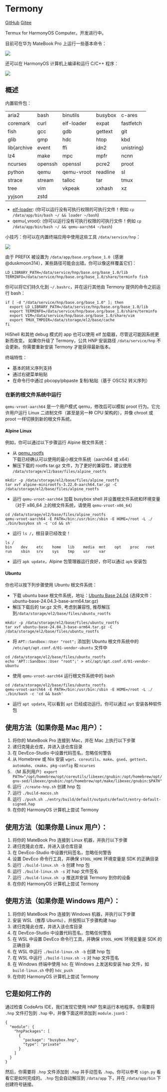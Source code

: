 # Termony

[GitHub](https://github.com/jiegec/Termony) [Gitee](https://gitee.com/jiegec/Termony)

Termux for HarmonyOS Computer。开发进行中。

目前可在华为 MateBook Pro 上运行一些基本命令：

![](./screenshot.jpg)

还可以在 HarmonyOS 计算机上编译和运行 C/C++ 程序：

![](./screenshot_gcc.jpg)

## 概述

内置软件包：

||||||
| --- | --- | --- | --- | --- |
| aria2 | bash | binutils | busybox | c-ares |
| coremark | curl | elf-loader | expat | fastfetch |
| fish | gcc | gdb | gettext | git |
| glib | gmp | hdc | htop | kbd |
|lib{archive|event|ffi|idn2|unistring}|
| lz4 | make | mpc | mpfr | ncnn |
|ncurses|openssh|openssl|pcre2|proot|
|python|qemu|qemu-vroot|readline|sl|
|strace|stream|talloc|tar|tmux|
|tree|vim|vkpeak|xxhash|xz|
|yyjson|zstd|

- [elf-loader](https://github.com/MikhailProg/elf): (你可以运行没有可执行权限的可执行文件！例如 `cp /data/app/bin/bash ~/ && loader ~/bash`)
- qemu{,vroot}: (你可以运行没有可执行权限的可执行文件！例如 `cp /data/app/bin/bash ~/ && qemu-aarch64 ~/bash`)

小技巧：你可以在内置终端应用中使用这些工具 `/data/service/hnp`：

![](./screenshot_hishell_cn.jpg)

由于 PREFIX 被设置为 `/data/app/base.org/base_1.0`（感谢 @duskmoon314），某些路径可能会出错。你可以像这样覆盖它们：

```shell
LD_LIBRARY_PATH=/data/service/hnp/base.org/base_1.0/lib TERMINFO=/data/service/hnp/base.org/base_1.0/share/terminfo fish
```

你可以将它们持久化到 `~/.bashrc`，并在运行其他由 Termony 提供的命令之前运行 bash：

```shell
if [ -d "/data/service/hnp/base.org/base_1.0" ]; then
  export LD_LIBRARY_PATH=/data/service/hnp/base.org/base_1.0/lib
  export TERMINFO=/data/service/hnp/base.org/base_1.0/share/terminfo
  export VIM=/data/service/hnp/base.org/base_1.0/share/vim
  export TMUX_TMPDIR=/data/storage/el2/base/cache
fi
```

HiShell 和其他 debug 模式的 app 也可以使用 elf 加载器，尽管这可能因系统更新而改变。
如果你升级了 Termony，公共 HNP 安装路径 `/data/service/hnp` 不会更新。你需要重新安装 Termony 才能获得最新版本。

终端特性：

- 基本的转义序列支持
- 通过右键菜单粘贴
- 在命令行中通过 pbcopy/pbpaste 复制/粘贴（基于 OSC52 转义序列）

### 在新的根文件系统中运行

`qemu-vroot-aarch64` 是一个用户模式 qemu，修改后可以模拟 proot 行为。它允许用户运行 Linux 二进制文件（甚至是另一种 CPU 架构的），并像 chroot 或 proot 一样切换到新的根文件系统。

#### Alpine Linux

例如，你可以通过以下步骤运行 Alpine 根文件系统：

- 从 [qemu_rootfs](https://gitee.com/nanqu_ait/termony-hnp/releases/tag/qemu_rootfs) 下载已经确认可以使用的最小根文件系统（aarch64 或 x64）
- 解压下载的 rootfs tar.gz 文件，为了更好的兼容性，建议使用 `/data/storage/el2/base/files/alpine_rootfs`
```shell
mkdir -p /data/storage/el2/base/files/alpine_rootfs
tar xvf alpine-minirootfs-3.22.0-aarch64.tar.gz -C /data/storage/el2/base/files/alpine_rootfs
```
- 运行 `qemu-vroot-aarch64` 加载 busybox shell 并设置根文件系统和环境变量（对于 x86_64 上的根文件系统，请使用 `qemu-vroot-x86_64`）
```shell
cd /data/storage/el2/base/files/alpine_rootfs
qemu-vroot-aarch64 -E PATH=/bin:/usr/bin:/sbin -E HOME=/root -L ./ ./bin/busybox sh -c 'cd && sh'
```
- 运行 `ls /`，根目录已经改变！
```shell
ls /
bin    dev    etc    home   lib    media  mnt    opt    proc   root   run    sbin   srv    sys    tmp    usr    var
```
- 运行 `apk update`，Alpine 包管理器运行良好，你可以通过 `apk` 安装包

#### Ubuntu

你也可以按下列步骤使用 Ubuntu 根文件系统：

- 下载 ubuntu base 根文件系统，地址：[Ubuntu Base 24.04](https://cdimage.ubuntu.com/ubuntu-base/releases/24.04/release/) (选择文件：ubuntu-base-24.04.3-base-arm64.tar.gz)
- 解压下载后的 tar.gz 文件, 考虑到兼容性, 推荐解压到`/data/storage/el2/base/files/ubuntu_rootfs`
```shell
mkdir -p /data/storage/el2/base/files/ubuntu_rootfs
tar xvf ubuntu-base-24.04.3-base-arm64.tar.gz -C /data/storage/el2/base/files/ubuntu_rootfs
```
- 将 `APT::Sandbox::User "root";` 添加到 Ubuntu 根文件系统中的 `/etc/apt/apt.conf.d/01-vendor-ubuntu` 文件中
```shell
cd /data/storage/el2/base/files/ubuntu_rootfs
echo 'APT::Sandbox::User "root";' > etc/apt/apt.conf.d/01-vendor-ubuntu
```
- 使用 `qemu-vroot-aarch64` 运行根文件系统中的 bash
```shell
cd /data/storage/el2/base/files/ubuntu_rootfs
qemu-vroot-aarch64 -E PATH=/bin:/usr/bin:/sbin -E HOME=/root -L ./ ./bin/bash -c 'cd && bash'
```
- 运行 `apt update`, 可以看到 `apt` 已经成功运行。你可以通过 `apt` 安装各种软件包

## 使用方法（如果你是 Mac 用户）：

1. 将你的 MateBook Pro 连接到 Mac，并在 Mac 上执行以下步骤
2. 递归克隆此仓库，并进入该仓库目录
3. 在 DevEco-Studio 中设置代码签名，忽略任何警告
4. 从 Homebrew 或 Nix 安装 `wget`、`coreutils`、`make`、`gsed`、`gettext`、`automake`、`cmake`、`pkg-config` 和 `ncurses`
5. （M 系列用户）`export PATH="/opt/homebrew/opt/coreutils/libexec/gnubin:/opt/homebrew/opt/gnu-sed/libexec/gnubin:/opt/homebrew/opt/make/libexec/gnubin:$PATH"`
6. 运行 `./create-hnp.sh` 创建 hnp 包
7. 运行 `./build-macos.sh`
8. 运行 `./push.sh ./entry/build/default/outputs/default/entry-default-signed.hap`
9. 在你的 HarmonyOS 计算机上尝试 Termony

## 使用方法（如果你是 Linux 用户）：

1. 将你的 MateBook Pro 连接到 Linux 机器，并执行以下步骤
2. 递归克隆此仓库，并进入该仓库目录
3. 在 DevEco-Studio 中设置代码签名，忽略任何警告
4. 设置 DevEco 命令行工具，并确保 `$TOOL_HOME` 环境变量是 SDK 的正确目录
5. 运行 `./build-linux.sh -b` 创建 hnp 包
6. 运行 `./build-linux.sh -s` 对 hap 文件签名
7. 运行 `./build-linux.sh -p` 推送并安装 Termony 到你的设备
8. 在你的 HarmonyOS 计算机上尝试 Termony

## 使用方法（如果你是 Windows 用户）：

1. 将你的 MateBook Pro 连接到 Windows 机器，并执行以下步骤
2. 安装 WSL（推荐 Ubuntu），并按照以下步骤构建 hap
3. 递归克隆此仓库，并进入该仓库目录
4. 在 DevEco-Studio 中设置代码签名，忽略任何警告
5. 在 WSL 中设置 DevEco 命令行工具，并确保 `$TOOL_HOME` 环境变量是 SDK 的正确目录
6. 在 WSL 中运行 `./build-linux.sh -b` 创建 hnp 包
7. 在 WSL 中运行 `./build-linux.sh -s` 对 hap 文件签名
8. 在 Windows 终端中使用 `hdc` 在 Windows 上发送和安装 hap 文件，如 `build-linux.sh` 中的 `hdc_push`
9. 在你的 HarmonyOS 计算机上尝试 Termony

## 它是如何工作的

通过检查 CodeArts IDE，我们发现它使用 HNP 包来运行本地程序。你需要将 `.hnp` 文件打包到 `.hap` 中，并像下面这样添加到 `module.json5`：

```json5
{
  "module": {
    "hnpPackages": [
      {
        "package": "busybox.hnp",
        "type": "private"
      }
    ]
  }
}
```

然后，你需要将 `.hnp` 文件添加到 `.hap` 并手动签名 `.hap`。你可以参考 `sign.py` 看看它是如何完成的。`.hnp` 包会自动解压到 `/data/app` 下，并在 `/data/app/bin` 下创建符号链接。
